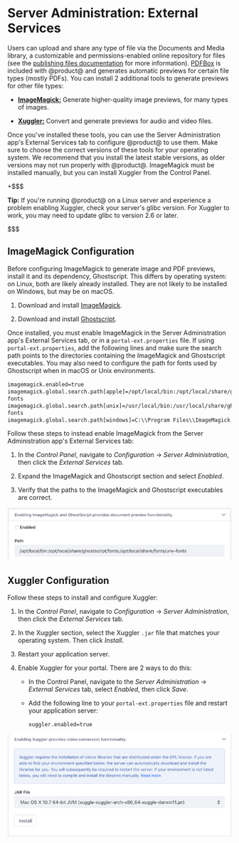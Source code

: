 # Server Administration: External Services

Users can upload and share any type of file via the Documents and Media library, 
a customizable and permissions-enabled online repository for files (see the 
[publishing files documentation](/discover/portal/-/knowledge_base/7-1/publishing-files) 
for more information). 
[PDFBox](https://pdfbox.apache.org/) 
is included with @product@ and generates automatic previews for certain file 
types (mostly PDFs). You can install 2 additional tools to generate previews for 
other file types: 

-   [**ImageMagick:**](https://www.imagemagick.org/script/index.php) 
    Generate higher-quality image previews, for many types of images. 

-   [**Xuggler:**](http://www.xuggle.com/xuggler/) 
    Convert and generate previews for audio and video files. 

Once you've installed these tools, you can use the Server Administration app's 
External Services tab to configure @product@ to use them. Make sure to choose 
the correct versions of these tools for your operating system. We recommend that 
you install the latest stable versions, as older versions may not run properly 
with @product@. ImageMagick must be installed manually, but you can install 
Xuggler from the Control Panel. 

+$$$

**Tip:** If you're running @product@ on a Linux server and experience a problem
enabling Xuggler, check your server's glibc version. For Xuggler to work, you 
may need to update glibc to version 2.6 or later. 

$$$

## ImageMagick Configuration

Before configuring ImageMagick to generate image and PDF previews, install it
and its dependency, Ghostscript. This differs by operating system: on Linux,
both are likely already installed. They are not likely to be installed on
Windows, but may be on macOS.

1.  Download and install 
    [ImageMagick](https://www.imagemagick.org/script/index.php). 

2.  Download and install 
    [Ghostscript](https://www.ghostscript.com/). 

Once installed, you must enable ImageMagick in the Server Administration app's 
External Services tab, or in a `portal-ext.properties` file. If using 
`portal-ext.properties`, add the following lines and make sure the search path 
points to the directories containing the ImageMagick and Ghostscript 
executables. You may also need to configure the path for fonts used by 
Ghostscript when in macOS or Unix environments. 

    imagemagick.enabled=true
    imagemagick.global.search.path[apple]=/opt/local/bin:/opt/local/share/ghostscript/fonts:/opt/local/share/fonts/urw-fonts
    imagemagick.global.search.path[unix]=/usr/local/bin:/usr/local/share/ghostscript/fonts:/usr/local/share/fonts/urw-fonts
    imagemagick.global.search.path[windows]=C:\\Program Files\\ImageMagick

Follow these steps to instead enable ImageMagick from the Server Administration 
app's External Services tab: 

1.  In the *Control Panel*, navigate to *Configuration* &rarr; 
    *Server Administration*, then click the *External Services* tab. 

2.  Expand the ImageMagick and Ghostscript section and select *Enabled*. 

3.  Verify that the paths to the ImageMagick and Ghostscript executables are 
    correct. 

![Figure 1: Enable ImageMagick and Ghostscript, and verify that the paths are correct.](../images/imagemagick-ghostscript.png)

## Xuggler Configuration

Follow these steps to install and configure Xuggler: 

1.  In the *Control Panel*, navigate to *Configuration* &rarr; 
    *Server Administration*, then click the *External Services* tab. 

2.  In the Xuggler section, select the Xuggler `.jar` file that matches your 
    operating system. Then click *Install*. 

3.  Restart your application server. 

4.  Enable Xuggler for your portal. There are 2 ways to do this: 

    -   In the Control Panel, navigate to the *Server Administration* &rarr; 
        *External Services* tab, select *Enabled*, then click *Save*. 
    -   Add the following line to your `portal-ext.properties` file and restart 
        your application server: 

            xuggler.enabled=true

![Figure 2: Install Xuggler.](../images/xuggler-install.png)
